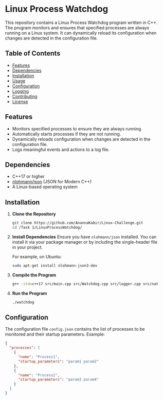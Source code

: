 # Linux Process Watchdog

This repository contains a Linux Process Watchdog program written in C++. The program monitors and ensures that specified processes are always running on a Linux system. It can dynamically reload its configuration when changes are detected in the configuration file.

## Table of Contents
- [Features](#features)
- [Dependencies](#dependencies)
- [Installation](#installation)
- [Usage](#usage)
- [Configuration](#configuration)
- [Logging](#logging)
- [Contributing](#contributing)
- [License](#license)

## Features
- Monitors specified processes to ensure they are always running.
- Automatically starts processes if they are not running.
- Dynamically reloads configuration when changes are detected in the configuration file.
- Logs meaningful events and actions to a log file.

## Dependencies
- C++17 or higher
- [nlohmann/json](https://github.com/nlohmann/json) (JSON for Modern C++)
- A Linux-based operating system

## Installation

1. **Clone the Repository**
    ```sh
    git clone https://github.com/AnannaKabir/Linux-Challenge.git
    cd /Task 1/LinuxProcessWatchdog/
    ```

2. **Install Dependencies**
    Ensure you have `nlohmann/json` installed. You can install it via your package manager or by including the single-header file in your project.

    For example, on Ubuntu:
    ```sh
    sudo apt-get install nlohmann-json3-dev
    ```

3. **Compile the Program**
    ```sh
    g++ -std=c++17 src/main.cpp src/Watchdog.cpp src/logger.cpp src/native_os_api.cpp -o watchdog -linotify
    ```

4. **Run the Program**
    ```sh
    ./watchdog
    ```

## Configuration
The configuration file `config.json` contains the list of processes to be monitored and their startup parameters. Example:

```json
{
  "processes": [
    {
      "name": "Process1",
      "startup_parameters": "param1 param2"
    },
    {
      "name": "Process2",
      "startup_parameters": "param3 param4"
    }
  ]
}
